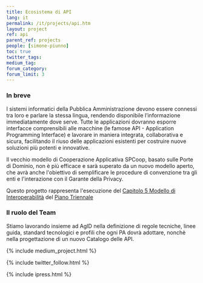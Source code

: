 ```yaml
---
title: Ecosistema di API
lang: it
permalink: /it/projects/api.htm
layout: project
ref: api
parent_ref: projects
people: [simone-piunno]
toc: true
twitter_tags:
medium_tag:
forum_category:
forum_limit: 3
---
```


### In breve

I sistemi informatici della Pubblica Amministrazione devono essere connessi tra loro e parlare la stessa lingua, rendendo disponibile l’informazione immediatamente dove serve. Tutte le applicazioni dovranno esporre interfacce comprensibili alle macchine (le famose API - Application Programming Interface) e lavorare in maniera integrata, collaborativa e sicura, facilitando il riuso delle applicazioni esistenti per costruire nuove soluzioni più potenti e innovative.  

Il vecchio modello di Cooperazione Applicativa SPCoop, basato sulle Porte di Dominio, non è più efficace e sarà superato da un nuovo modello aperto, che avrà anche l'obiettivo di semplificare le procedure di convenzione tra gli enti e l'interazione con il Garante della Privacy.

Questo progetto rappresenta l'esecuzione del [Capitolo 5 Modello di Interoperabilità](https://pianotriennale-ict.readthedocs.io/it/latest/doc/05_modello-di-interoperabilita.html) del [Piano Triennale](https://pianotriennale-ict.italia.it/)


### Il ruolo del Team

Stiamo lavorando insieme ad AgID nella definizione di regole tecniche, linee guida, standard tecnologici e profili che ogni PA dovrà adottare, nonchè nella progettazione di un nuovo Catalogo delle API.


{% include medium_project.html %}


{% include twitter_follow.html %}

{% include ipress.html %}
<div id="content-ipress" data-key="01e87bed-f52e-4d6d-af32-c4ea59fd300a" data-lang="it" data-size="100" data-tag="7"></div>
<script type="text/javascript" src="/js/ipress.js"></script>

